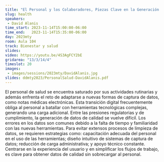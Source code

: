 ```yaml
---
title: "El Personal y los Colaboradores, Piezas Clave en la Generación de Datos en Salud"
slug: health
speakers:
 - David Alanis
time_start: 2023-11-14T15:00:00-06:00
time_end:   2023-11-14T15:35:00-06:00
day: 2023mty
room: Aula 104
track: Bienestar y salud
slides: 
video: https://youtu.be/4S3AgFCY2bE
gridarea: "13/3/14/4"
timeslot: 20
images:
 - images/sessions/2023mty/DavidAlanis.jpg
slides: ddmty2023/PersonalSalud-DavidAlanis.pdf
---
```


El personal de salud se encuentra saturado por sus actividades rutinarias y además enfrenta el reto de adaptarse a nuevas formas de captura de datos, como notas médicas electrónicas. Esta transición digital frecuentemente obliga al personal a batallar con herramientas tecnológicas complejas, generando una carga adicional. Entre las presiones regulatorias y de cumplimiento, la generación de datos de calidad se vuelve difícil. Los errores en los datos son comunes debido a la falta de tiempo y familiaridad con las nuevas herramientas. Para evitar extensos procesos de limpieza de datos, se requieren estrategias como: capacitación adecuada del personal en el uso de las herramientas; diseño intuitivo de sistemas de captura de datos; reducción de carga administrativa; y apoyo técnico constante. Centrarse en la experiencia del usuario y en simplificar los flujos de trabajo, es clave para obtener datos de calidad sin sobrecargar al personal.
